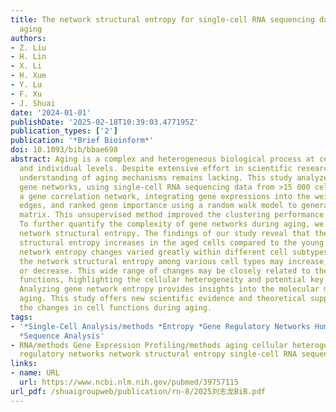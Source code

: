 ```yaml
---
title: The network structural entropy for single-cell RNA sequencing data during skin
  aging
authors:
- Z. Liu
- H. Lin
- X. Li
- H. Xue
- Y. Lu
- F. Xu
- J. Shuai
date: '2024-01-01'
publishDate: '2025-02-18T10:39:03.477195Z'
publication_types: ['2']
publication: '*Brief Bioinform*'
doi: 10.1093/bib/bbae698
abstract: Aging is a complex and heterogeneous biological process at cellular, tissue,
  and individual levels. Despite extensive effort in scientific research, a comprehensive
  understanding of aging mechanisms remains lacking. This study analyzed aging-related
  gene networks, using single-cell RNA sequencing data from >15 000 cells. We constructed
  a gene correlation network, integrating gene expressions into the weights of network
  edges, and ranked gene importance using a random walk model to generate a gene importance
  matrix. This unsupervised method improved the clustering performance of cell types.
  To further quantify the complexity of gene networks during aging, we introduced
  network structural entropy. The findings of our study reveal that the overall network
  structural entropy increases in the aged cells compared to the young cells. However,
  network entropy changes varied greatly within different cell subtypes. Specifically,
  the network structural entropy among various cell types may increase, remain unchanged,
  or decrease. This wide range of changes may be closely related to their individual
  functions, highlighting the cellular heterogeneity and potential key network reconfigurations.
  Analyzing gene network entropy provides insights into the molecular mechanisms behind
  aging. This study offers new scientific evidence and theoretical support for understanding
  the changes in cell functions during aging.
tags:
- '*Single-Cell Analysis/methods *Entropy *Gene Regulatory Networks Humans *Skin Aging/genetics
  *Sequence Analysis'
- RNA/methods Gene Expression Profiling/methods aging cellular heterogeneity gene
  regulatory networks network structural entropy single-cell RNA sequencing
links:
- name: URL
  url: https://www.ncbi.nlm.nih.gov/pubmed/39757115
url_pdf: /shuaigroupweb/publication/rn-8/2025刘志龙BiB.pdf
---
```

